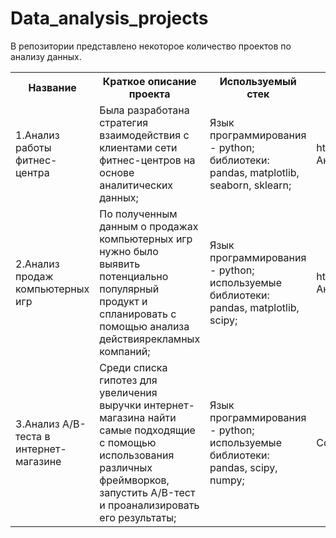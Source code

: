 # Data_analysis_projects
В репозитории представлено некоторое количество проектов по анализу данных.
<table>
  <tr>
    <th>Название</th>
    <th>Краткое описание проекта</th>
    <th>Используемый стек</th>
    <th>Ссылка на проект</th>
  </tr>
  <tr>
    <td>1.Анализ работы фитнес-центра</td>
    <td>Была разработана стратегия взаимодействия с клиентами сети фитнес-центров на основе аналитических данных;</td>
    <td>Язык программирования - python; библиотеки: pandas, matplotlib, seaborn, sklearn;</td>
    <td>https://github.com/Fatima336/Data_analysis_projects/tree/main/Анализ_работы_фитнес_центра</td>
  </tr>
  <tr>
    <td>2.Анализ продаж компьютерных игр</td>
    <td>По полученным данным о продажах компьютерных игр нужно было выявить потенциально популярный продукт и спланировать с помощью анализа действиярекламных компаний;</td>
    <td>Язык программирования - python; используемые библиотеки: pandas, matplotlib, scipy;</td>
    <td>https://github.com/Fatima336/Data_analysis_projects/tree/main/Анализ%20продаж%20компьютерных%20игр</td>
  </tr>
  <tr>
    <td>3.Анализ A/B-теста в интернет-магазине</td>
    <td>Среди списка гипотез для увеличения выручки интернет-магазина найти самые подходящие с помощью использования различных фреймворков, запустить A/B-тест и проанализировать его результаты;</td>
    <td>Язык программирования - python; используемые библиотеки: pandas, scipy, numpy;</td>
    <td>Ссылка</td>
  </tr>
</table>
